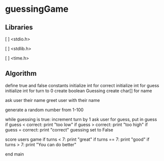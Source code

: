 # guessingGame

## Libraries

[ ] <stdio.h>

[ ] <stdlib.h>

[ ] <time.h>

## Algorithm


define true and false constants
initialize int for correct
initialize int for guess
initialize int for turn to 0
create boolean Guessing
create char[] for name

ask user their name
greet user with their name

generate a random number from 1-100

while guessing is true:
	increment turn by 1
	ask user for guess, put in guess
	if guess < correct:
		print "too low"
	if guess > correct:
		print "too high"
	if guess = correct:
		print "correct"
		guessing set to False

score users game
if turns < 7:
	print "great"
if turns == 7:
	print "good"
if turns > 7:
	print "You can do better"

end main
